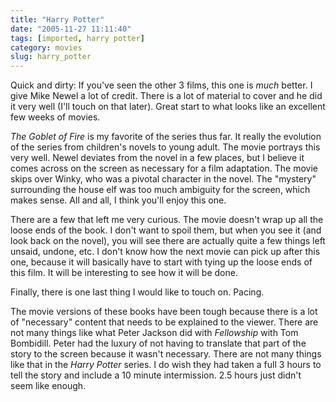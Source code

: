 ```yaml
---
title: "Harry Potter"
date: "2005-11-27 11:11:40"
tags: [imported, harry potter]
category: movies
slug: harry_potter
---
```

	
Quick and dirty: If you've seen the other 3 films, this one is <span style="font-style: italic;">much</span> better. I give Mike Newel a lot of credit. There is a lot of material to cover and he did it very well (I'll touch on that later). Great start to what looks like an excellent few weeks of movies.

<span style="font-style: italic;">The Goblet of Fire</span> is my favorite of the series thus far. It really the evolution of the series from children's novels to young adult. The movie portrays this very well. Newel deviates from the novel in a few places, but I believe it comes across on the screen as necessary for a film adaptation. The movie skips over Winky, who was a pivotal character in the novel. The "mystery" surrounding the house elf was too much ambiguity for the screen, which makes sense. All and all, I think you'll enjoy this one.

There are a few that left me very curious. The movie doesn't wrap up all the loose ends of the book. I don't want to spoil them, but when you see it (and look back on the novel), you will see there are actually quite a few things left unsaid, undone, etc. I don't know how the next movie can pick up after this one, because it will basically have to start with tying up the loose ends of this film. It will be interesting to see how it will be done.

Finally, there is one last thing I would like to touch on. Pacing.

The movie versions of these books have been tough because there is a lot of "necessary" content that needs to be explained to the viewer. There are not many things like what Peter Jackson did with <span style="font-style: italic;">Fellowship</span> with Tom Bombidill. Peter had the luxury of not having to translate that part of the story to the screen because it wasn't necessary. There are not many things like that in the <span style="font-style: italic;">Harry Potter</span> series. I do wish they had taken a full 3 hours to tell the story and include a 10 minute intermission. 2.5 hours just didn't seem like enough.
